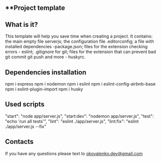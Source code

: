 **Project template
-------------------
  What is it?
  -----------------
This template will help you save time when creating a project. It contains: the main empty file serverjs;  the configuration file  .editorconfig; a file with installed dependencies -package.json; files for the extension checking errors - eslint; .gitignore for git; files for the extension that can prevent bad git commit git push and more -  huskyrc.

Dependencies installation
--------------------------------------
npm i express
npm i nodemon
npm i eslint
npm i eslint-config-airbnb-base
npm i eslint-plugin-import
npm i  husky

Used scripts
--------------------
  "start": "node app/server.js",
    "start:dev": "nodemon app/server.js",
    "test": "echo 'run all tests'",
    "lint": "eslint ./app/server.js",
    "lint:fix": "eslint ./app/server.js --fix"

  Contacts
  ---------------
If you have any questions please text to okovalenko.dev@gmail.com
